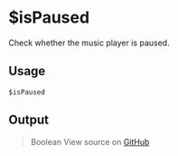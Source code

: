 # $isPaused
Check whether the music player is paused.
## Usage
```
$isPaused
```
## Output
> Boolean
View source on [GitHub](https://github.com/Cyberghxst/forgemusic/blob/dev/src/natives/isPaused.ts)